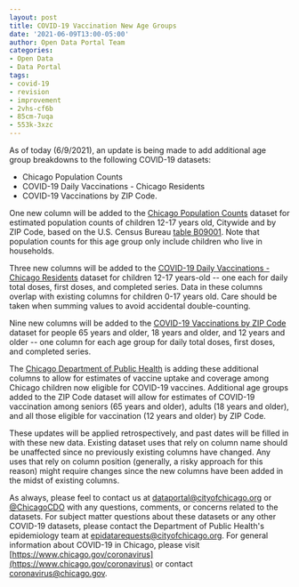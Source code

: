 ```yaml
---
layout: post
title: COVID-19 Vaccination New Age Groups
date: '2021-06-09T13:00-05:00'
author: Open Data Portal Team
categories:
- Open Data
- Data Portal
tags:
- covid-19
- revision
- improvement
- 2vhs-cf6b
- 85cm-7uqa
- 553k-3xzc
---
```

As of today (6/9/2021), an update is being made to add additional age group breakdowns to the following COVID-19 datasets:  

* Chicago Population Counts 
* COVID-19 Daily Vaccinations - Chicago Residents 
* COVID-19 Vaccinations by ZIP Code.  

One new column will be added to the [Chicago Population Counts](https://data.cityofchicago.org/d/85cm-7uqa) dataset for estimated population counts of children 12-17 years old, Citywide and by ZIP Code, based on the U.S. Census Bureau [table B09001](https://data.census.gov/cedsci/table?q=B09001&tid=ACSDT1Y2019.B09001). Note that population counts for this age group only include children who live in households.  

Three new columns will be added to the [COVID-19 Daily Vaccinations - Chicago Residents](https://data.cityofchicago.org/d/2vhs-cf6b) dataset for children 12-17 years-old -- one each for daily total doses, first doses, and completed series. Data in these columns overlap with existing columns for children 0-17 years old. Care should be taken when summing values to avoid accidental double-counting. 

Nine new columns will be added to the [COVID-19 Vaccinations by ZIP Code](https://data.cityofchicago.org/d/553k-3xzc) dataset for people 65 years and older, 18 years and older, and 12 years and older -- one column for each age group for daily total doses, first doses, and completed series.  

The [Chicago Department of Public Health](https://www.chicago.gov/cdph) is adding these additional columns to allow for estimates of vaccine uptake and coverage among Chicago children now eligible for COVID-19 vaccines. Additional age groups added to the ZIP Code dataset will allow for estimates of COVID-19 vaccination among seniors (65 years and older), adults (18 years and older), and all those eligible for vaccination (12 years and older) by ZIP Code.  

These updates will be applied retrospectively, and past dates will be filled in with these new data. Existing dataset uses that rely on column name should be unaffected since no previously existing columns have changed. Any uses that rely on column position (generally, a risky approach for this reason) might require changes since the new columns have been added in the midst of existing columns.  

As always, please feel to contact us at [dataportal@cityofchicago.org](mailto:dataportal@cityofchicago.org) or [@ChicagoCDO](https://twitter.com/ChicagoCDO) with any questions, comments, or concerns related to the datasets. For subject matter questions about these datasets or any other COVID-19 datasets, please contact the Department of Public Health's epidemiology team at [epidatarequests@cityofchicago.org](mailto:epidatarequests@cityofchicago.org). For general information about COVID-19 in Chicago, please visit [https://www.chicago.gov/coronavirus](https://www.chicago.gov/coronavirus) or contact [coronavirus@chicago.gov](mailto:coronavirus@chicago.gov).
